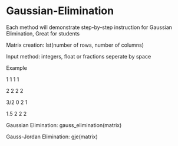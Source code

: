 # Gaussian-Elimination

Each method will demonstrate step-by-step instruction for Gaussian Elimination, Great for students

Matrix creation: lst(number of rows, number of columns)

Input method: integers, float or fractions seperate by space

Example

1 1 1 1

2 2 2 2

3/2 0 2 1

1.5 2 2 2
    

Gaussian Elimination: gauss_elimination(matrix)


Gauss-Jordan Elimination: gje(matrix)
